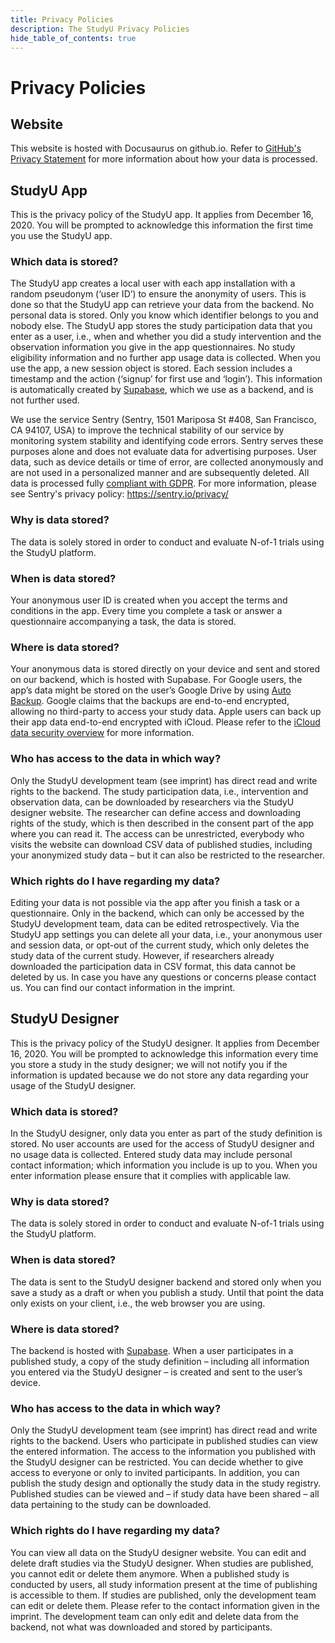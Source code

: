 ```yaml
---
title: Privacy Policies
description: The StudyU Privacy Policies
hide_table_of_contents: true
---
```


# Privacy Policies

## Website

This website is hosted with Docusaurus on github.io. Refer to [GitHub's Privacy Statement](https://docs.github.com/en/site-policy/privacy-policies/github-privacy-statement) for more information about how your data is processed.

## StudyU App

This is the privacy policy of the StudyU app. It applies from December 16, 2020. You will be prompted to acknowledge this information the first time you use the StudyU app.
### Which data is stored?
The StudyU app creates a local user with each app installation with a random pseudonym (‘user ID’) to ensure the anonymity of users. This is done so that the StudyU app can retrieve your data from the backend. No personal data is stored. Only you know which identifier belongs to you and nobody else. The StudyU app stores the study participation data that you enter as a user, i.e., when and whether you did a study intervention and the observation information you give in the app questionnaires. No study eligibility information and no further app usage data is collected. When you use the app, a new session object is stored. Each session includes a timestamp and the action (‘signup’ for first use and ‘login’). This information is automatically created by [Supabase](https://supabase.com/), which we use as a backend, and is not further used.

We use the service Sentry (Sentry, 1501 Mariposa St #408, San Francisco, CA 94107, USA) to improve the technical stability of our service by monitoring system stability and identifying code errors. Sentry serves these purposes alone and does not evaluate data for advertising purposes. User data, such as device details or time of error, are collected anonymously and are not used in a personalized manner and are subsequently deleted. All data is processed fully [compliant with GDPR](https://sentry.io/legal/dpa/). For more information, please see Sentry's privacy policy: https://sentry.io/privacy/
### Why is data stored?
The data is solely stored in order to conduct and evaluate N-of-1 trials using the StudyU platform.
### When is data stored?
Your anonymous user ID is created when you accept the terms and conditions in the app. Every time you complete a task or answer a questionnaire accompanying a task, the data is stored.
### Where is data stored?
Your anonymous data is stored directly on your device and sent and stored on our backend, which is hosted with Supabase. For Google users, the app’s data might be stored on the user’s Google Drive by using [Auto Backup](https://developer.android.com/guide/topics/data/autobackup). Google claims that the backups are end-to-end encrypted, allowing no third-party to access your study data. Apple users can back up their app data end-to-end encrypted with iCloud. Please refer to the [iCloud data security overview](https://support.apple.com/en-us/HT202303) for more information.
### Who has access to the data in which way?
Only the StudyU development team (see imprint) has direct read and write rights to the backend. The study participation data, i.e., intervention and observation data, can be downloaded by researchers via the StudyU designer website. The researcher can define access and downloading rights of the study, which is then described in the consent part of the app where you can read it. The access can be unrestricted, everybody who visits the website can download CSV data of published studies, including your anonymized study data – but it can also be restricted to the researcher.
### Which rights do I have regarding my data?
Editing your data is not possible via the app after you finish a task or a questionnaire. Only in the backend, which can only be accessed by the StudyU development team, data can be edited retrospectively. Via the StudyU app settings you can delete all your data, i.e., your anonymous user and session data, or opt-out of the current study, which only deletes the study data of the current study. However, if researchers already downloaded the participation data in CSV format, this data cannot be deleted by us. In case you have any questions or concerns please contact us. You can find our contact information in the imprint.

## StudyU Designer
This is the privacy policy of the StudyU designer. It applies from December 16, 2020. You will be prompted to acknowledge this information every time you store a study in the study designer; we will not notify you if the information is updated because we do not store any data regarding your usage of the StudyU designer.

### Which data is stored?
In the StudyU designer, only data you enter as part of the study definition is stored. No user accounts are used for the access of StudyU designer and no usage data is collected. Entered study data may include personal contact information; which information you include is up to you. When you enter information please ensure that it complies with applicable law.
### Why is data stored?
The data is solely stored in order to conduct and evaluate N-of-1 trials using the StudyU platform.
### When is data stored?
The data is sent to the StudyU designer backend and stored only when you save a study as a draft or when you publish a study. Until that point the data only exists on your client, i.e., the web browser you are using.
### Where is data stored?
The backend is hosted with [Supabase]((https://supabase.io)). When a user participates in a published study, a copy of the study definition – including all information you entered via the StudyU designer – is created and sent to the user’s device.
### Who has access to the data in which way?
Only the StudyU development team (see imprint) has direct read and write rights to the backend. Users who participate in published studies can view the entered information. The access to the information you published with the StudyU designer can be restricted. You can decide whether to give access to everyone or only to invited participants. In addition, you can publish the study design and optionally the study data in the study registry. Published studies can be viewed and – if study data have been shared – all data pertaining to the study can be downloaded.
### Which rights do I have regarding my data?
You can view all data on the StudyU designer website. You can edit and delete draft studies via the StudyU designer. When studies are published, you cannot edit or delete them anymore. When a published study is conducted by users, all study information present at the time of publishing is accessible to them. If studies are published, only the development team can edit or delete them. Please refer to the contact information given in the imprint. The development team can only edit and delete data from the backend, not what was downloaded and stored by participants.
